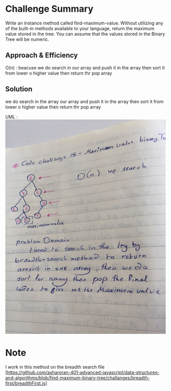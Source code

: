 # Challenge Summary
Write an instance method called find-maximum-value. Without utilizing any of the built-in methods available to your language, return the maximum value stored in the tree. You can assume that the values stored in the Binary Tree will be numeric.



## Approach & Efficiency
O(n) : beacuse we do search in our array and push it in the array then sort it from lower o higher value then return thr pop array 

## Solution
we do search in the array 
our array and push it in the array then sort it from lower o higher value then return thr pop array 

 UML : ![alt text](assets/maximum-value-Tree.jpg)

# Note 
I work in this method on the breadth search file
[https://github.com/asharoran-401-advanced-javascript/data-structures-and-algorithms/blob/find-maximum-binary-tree/challanges/breadth-first/breadthFirst.js]

